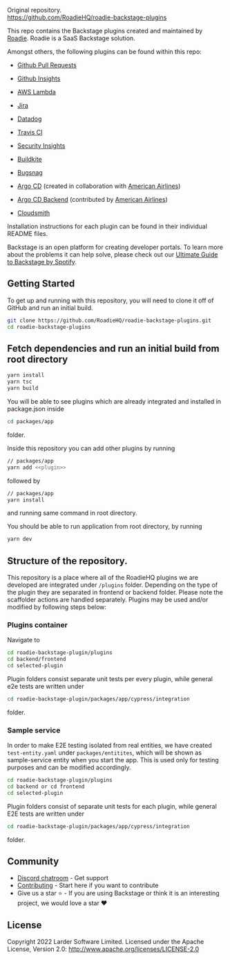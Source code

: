 Original repository.    
https://github.com/RoadieHQ/roadie-backstage-plugins    

This repo contains the Backstage plugins created and maintained by [Roadie](https://roadie.io). Roadie is a SaaS Backstage solution.

Amongst others, the following plugins can be found within this repo:

- [Github Pull Requests](https://www.npmjs.com/package/@roadiehq/backstage-plugin-github-pull-requests)

- [Github Insights](https://www.npmjs.com/package/@roadiehq/backstage-plugin-github-insights)

- [AWS Lambda](https://www.npmjs.com/package/@roadiehq/backstage-plugin-aws-lambda)

- [Jira](https://www.npmjs.com/package/@roadiehq/backstage-plugin-jira)

- [Datadog](https://www.npmjs.com/package/@roadiehq/backstage-plugin-datadog)

- [Travis CI](https://www.npmjs.com/package/@roadiehq/backstage-plugin-travis-ci)

- [Security Insights](https://www.npmjs.com/package/@roadiehq/backstage-plugin-security-insights)

- [Buildkite](https://www.npmjs.com/package/@roadiehq/backstage-plugin-buildkite)

- [Bugsnag](https://www.npmjs.com/package/@roadiehq/backstage-plugin-bugsnag)

- [Argo CD](https://www.npmjs.com/package/@roadiehq/backstage-plugin-argo-cd) (created in collaboration with [American Airlines](https://github.com/AmericanAirlines))

- [Argo CD Backend](https://www.npmjs.com/package/@roadiehq/backstage-plugin-argo-cd-backend) (contributed by [American Airlines](https://github.com/AmericanAirlines))

- [Cloudsmith](https://www.npmjs.com/package/@roadiehq/backstage-plugin-cloudsmith)

Installation instructions for each plugin can be found in their individual README files.

Backstage is an open platform for creating developer portals. To learn more about the problems it can help solve, please check out our [Ultimate Guide to Backstage by Spotify](https://roadie.io/backstage-spotify/).

##

## Getting Started

To get up and running with this repository, you will need to clone it off of GitHub and run an initial build.

```bash
git clone https://github.com/RoadieHQ/roadie-backstage-plugins.git
cd roadie-backstage-plugins
```

## Fetch dependencies and run an initial build from root directory

```bash
yarn install
yarn tsc
yarn build
```

You will be able to see plugins which are already integrated and installed in package.json inside

```bash
cd packages/app
```

folder.

Inside this repository you can add other plugins by running

```bash
// packages/app
yarn add <<plugin>>
```

followed by

```bash
// packages/app
yarn install
```

and running same command in root directory.

You should be able to run application from root directory, by running

```bash
yarn dev
```

## Structure of the repository.

This repository is a place where all of the RoadieHQ plugins we are developed are integrated under `/plugins` folder. Depending on the type of the plugin they are separated in frontend or backend folder. Please note the scaffolder actions are handled separately. Plugins may be used and/or modified by following steps below:

### Plugins container

Navigate to

```bash
cd roadie-backstage-plugin/plugins
cd backend/frontend
cd selected-plugin
```

Plugin folders consist separate unit tests per every plugin, while general e2e tests are written under

```bash
cd roadie-backstage-plugin/packages/app/cypress/integration
```

folder.

### Sample service

In order to make E2E testing isolated from real entities, we have created `test-entity.yaml` under `packages/entitites`, which will be shown as sample-service entity when you start the app. This is used only for testing purposes and can be modified accordingly.

```bash
cd roadie-backstage-plugin/plugins
cd backend or cd frontend
cd selected-plugin
```

Plugin folders consist of separate unit tests for each plugin, while general E2E tests are written under

```bash
cd roadie-backstage-plugin/packages/app/cypress/integration
```

folder.

## Community

- [Discord chatroom](https://discord.gg/d9SJrQR5uH) - Get support
- [Contributing](https://github.com/RoadieHQ/roadie-backstage-plugins/blob/master/CONTRIBUTING.md) - Start here if you want to contribute
- Give us a star ⭐️ - If you are using Backstage or think it is an interesting project, we would love a star ❤️

## License

Copyright 2022 Larder Software Limited. Licensed under the Apache License, Version 2.0: http://www.apache.org/licenses/LICENSE-2.0
